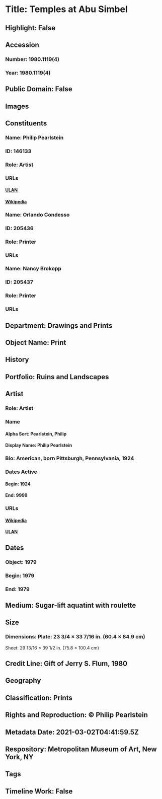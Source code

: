 # Title: Temples at Abu Simbel
## Highlight: False
## Accession
### Number: 1980.1119(4)
### Year: 1980.1119(4)
## Public Domain: False
## Images
## Constituents
### Name: Philip Pearlstein
### ID: 146133
### Role: Artist
### URLs
#### [ULAN](http://vocab.getty.edu/page/ulan/500011988)
#### [Wikipedia](https://www.wikidata.org/wiki/Q708763)
### Name: Orlando Condesso
### ID: 205436
### Role: Printer
### URLs
### Name: Nancy Brokopp
### ID: 205437
### Role: Printer
### URLs
## Department: Drawings and Prints
## Object Name: Print
## History
## Portfolio: Ruins and Landscapes
## Artist
### Role: Artist
### Name
#### Alpha Sort: Pearlstein, Philip
#### Display Name: Philip Pearlstein
### Bio: American, born Pittsburgh, Pennsylvania, 1924
### Dates Active
#### Begin: 1924
#### End: 9999
### URLs
#### [Wikipedia](https://www.wikidata.org/wiki/Q708763)
#### [ULAN](http://vocab.getty.edu/page/ulan/500011988)
## Dates
### Object: 1979
### Begin: 1979
### End: 1979
## Medium: Sugar-lift aquatint with roulette
## Size
### Dimensions: Plate: 23 3/4 × 33 7/16 in. (60.4 × 84.9 cm)
Sheet: 29 13/16 × 39 1/2 in. (75.8 × 100.4 cm)
## Credit Line: Gift of Jerry S. Flum, 1980
## Geography
## Classification: Prints
## Rights and Reproduction: © Philip Pearlstein
## Metadata Date: 2021-03-02T04:41:59.5Z
## Respository: Metropolitan Museum of Art, New York, NY
## Tags
## Timeline Work: False